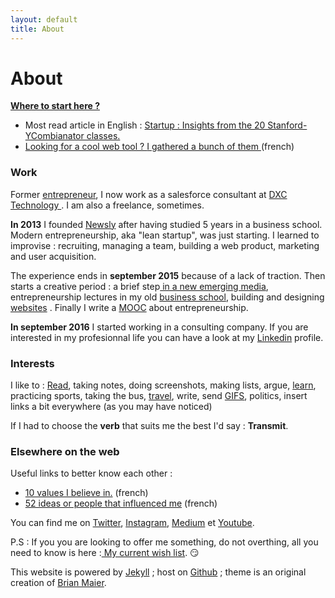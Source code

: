 ```yaml
---
layout: default
title: About
---
```


<div class="post">
  <h1 class="pageTitle">About</h1>


  <b><u> <p> Where to start here ? </p></u></b>  
  <ul>
      <li>Most read article in English : <a href=http://www.davidwise.fr/insights-how-to-start-a-startup-yc-stanford-season-1/</a>Startup : Insights from the 20 Stanford-YCombianator classes.</li>
      <li>Looking for a cool web tool ? <a href="/Outils">I gathered a bunch of them </a> (french)</li>
  </ul>

  <h3>Work </h3>
  <p> Former <a href="/startups">entrepreneur</a>, I now work as a salesforce consultant at <a href="https://www.dxc.technology/"> DXC Technology </a>. I am also a freelance, sometimes.</p> 

  <p> <b>In 2013</b> I founded <a href="https://vimeo.com/89918281">Newsly</a> after having studied 5 years in a business school. Modern entrepreneurship, aka "lean startup", was just starting. I learned to improvise : recruiting, managing a team, building a web product, marketing and user acquisition.</p> 

  <p> The experience ends in <b>september 2015</b> because of a lack of traction. Then starts a  creative period : a brief step<a href="https://www.brief.me/"> in a new emerging media</a>, entrepreneurship lectures in my old <a href="http://www.emlv.fr/"> business school</a>, building and designing <a href="/Portfolio">websites</a> . Finally I write a <a href="https://www.udemy.com/startuptour/?couponCode=DAVIDWISE.FR">MOOC</a> about entrepreneurship.</p> 

  <p><b>In september 2016</b> I started working in a consulting company. If you are interested in my profesionnal life you can have a look at my <a href="">Linkedin</a> profile.</p> 

  <h3>Interests</h3>
  <p> I like to : <a href="/bibliotheque">Read</a>, taking notes, doing screenshots, making lists, argue, <a href="/bibliotheque">learn</a>, practicing sports, taking the bus, <a href="https://www.instagram.com/dawise_/">travel</a>, write, send <a href="https://giphy.com/">GIFS</a>, politics, insert links a bit everywhere (as you may have noticed) </p>

  <p> If I had to choose the <b>verb</b> that suits me the best I'd say : <b>Transmit</b>. 

  <h3> Elsewhere on the web</h3>
  <p>Useful links to better know each other :</p> 
      <ul>
      <li><a href="https://medium.com/@dawise_/my-10-favorite-quotes-yet-3f8a4122336b"> 10 values I believe in.</a> (french)</li>
      <li><a href="http://challenge52.tumblr.com/"> 52 ideas or people that influenced me</a> (french)</li>
     </ul>

 <p>You can find me on <a href="https://twitter.com/dawise_">Twitter</a>, <a href="https://www.instagram.com/dawise_/">Instagram</a>, <a href="https://medium.com/@dawise_">Medium</a> et <a href="https://www.youtube.com/channel/UCUtv9U3_GGoBrp_YvSWUj7A">Youtube</a>.</p>

 <p>P.S : If you you are looking to offer me something, do not overthing, all you need to know is here :<a href="https://kit.com/dawise/la-liste-des-mes-envies"> My current wish list</a>. &#128527;</p>

<p> This website is powered by <a href="https://jekyllrb.com/">Jekyll</a> ; host on <a href="https://github.com/">Github</a> ; theme is an original creation of <a href="http://brianmaierjr.com">Brian Maier</a>.</p>